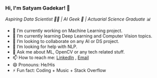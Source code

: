 ### Hi, I'm Satyam Gadekar! 👋
  _Aspiring Data Scientist 👨‍💻 | AI Geek 🤖 | Actuarial Science Graduate 📊_

- 🔭 I’m currently working on Machine Learning project.
- 🌱 I’m currently learning Deep Learning and Computer Vision topics.
- 👯 I’m looking to collaborate on any AI or DS project.
- 🤔 I’m looking for help with NLP.
- 💬 Ask me about ML, OpenCV or any tech related stuff.
- 📫 How to reach me: [LinkedIn](https://www.linkedin.com/in/satyam-gadekar-930810158) , [Email](satyamgadekar77@gmail.com)
- 😄 Pronouns: He/His
- ⚡ Fun fact: Coding + Music + Stack Overflow
